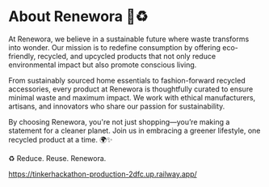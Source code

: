 # About Renewora 🌿♻

At Renewora, we believe in a sustainable future where waste transforms into wonder. Our mission is to redefine consumption by offering eco-friendly, recycled, and upcycled products that not only reduce environmental impact but also promote conscious living.

From sustainably sourced home essentials to fashion-forward recycled accessories, every product at Renewora is thoughtfully curated to ensure minimal waste and maximum impact. We work with ethical manufacturers, artisans, and innovators who share our passion for sustainability.

By choosing Renewora, you're not just shopping—you’re making a statement for a cleaner planet. Join us in embracing a greener lifestyle, one recycled product at a time. 🌍✨

♻ Reduce. Reuse. Renewora.


https://tinkerhackathon-production-2dfc.up.railway.app/
